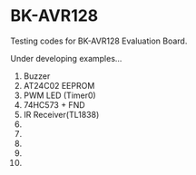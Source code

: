 # BK-AVR128

Testing codes for BK-AVR128 Evaluation Board.

Under developing examples...

1) Buzzer
2) AT24C02 EEPROM
3) PWM LED (Timer0)
4) 74HC573 + FND
5) IR Receiver(TL1838)
6)
7)
8)
9)
10)
